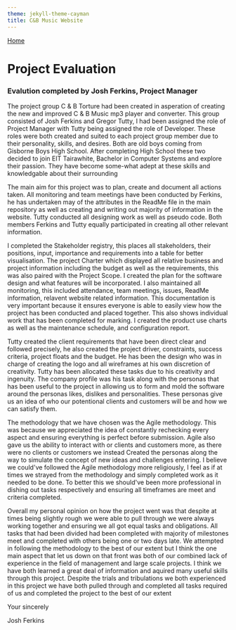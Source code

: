 ```yaml
---
theme: jekyll-theme-cayman
title: C&B Music Website
---
```

<a href="https://JoshFerkins.github.io/EIT-ac-nz-ITPM5240-202051MB-c-b-torture-Website/">Home</a>

<h1>Project Evaluation</h1>
<h3>Evalution completed by Josh Ferkins, Project Manager</h3>

<p>The project group C & B Torture had been created in asperation of creating the new and improved C & B Music mp3 player and converter. This group consisted of Josh Ferkins and Gregor Tutty, I had been assigned the role of Project Manager with Tutty being assigned the role of Developer. These roles were both created and suited to each project group member due to their personality, skills, and desires. Both are old boys coming from Gisborne Boys High School. After completing High School these two decided to join EIT Tairawhite, Bachelor in Computer Systems and explore their passion. They have become some-what adept at these skills and knowledgable about their surrounding</p>

<p>The main aim for this project was to plan, create and document all actions taken. All monitoring and team meetings have been conducted by Ferkins, he has undertaken may of the attributes in the ReadMe file in the main repository as well as creating and writing out majority of information in the website. Tutty conducted all designing work as well as pseudo code. Both members Ferkins and Tutty equally participated in creating all other relevant information.</p>

<p>I completed the Stakeholder registry, this places all stakeholders, their positions, input, importance and requirements into a table for better visualisation. The project Charter which displayed all relative business and project information including the budget as well as the requirements, this was also paired with the Project Scope. I created the plan for the software design and what features will be incorporated. I also maintained all monitoring, this included attendance, team meetings, issues, ReadMe information, relavent website related information. This documentation is very important because it ensures everyone is able to easily view how the project has been conducted and placed together. This also shows individual work that has been completed for marking. I created the product use charts as well as the maintenance schedule, and configuration report.</p>

<p>Tutty created the client requirements that have been direct clear and followed precisely, he also created the project driver, constraints, success criteria, project floats and the budget. He has been the design who was in charge of creating the logo and all wireframes at his own discretion of creativity. Tutty has been allocated these tasks due to his creativity and ingenuity. The company profile was his task along with the personas that has been useful to the project in allowing us to form and mold the software around the personas likes, dislikes and personalities. These personas give us an idea of who our potentional clients and customers will be and how we can satisfy them.</p>

<p>The methodology that we have chosen was the Agile methodology. This was because we appreciated the idea of constantly rechecking every aspect and ensuring everything is perfect before submission. Agile also gave us the ability to interact with or clients and customers more, as there were no clients or customers we instead Created the personas along the way to simulate the concept of new ideas and challenges entering. I believe we could've followed the Agile methodology more religiously, I feel as if at times we strayed from the methodology and simply completed work as it needed to be done. To better this we should've been more professional in dishing out tasks respectively and ensuring all timeframes are meet and criteria completed.</p>

<p>Overall my personal opinion on how the project went was that despite at times being slightly rough we were able to pull through we were always working together and ensuring we all got equal tasks and obligations. All tasks that had been divided had been completed with majority of milestones meet and completed with others being one or two days late. We attempted in following the methodology to the best of our extent but I think the one main aspect that let us down on that front was both of our combined lack of experience in the field of management and large scale projects. I think we have both learned a great deal of information and aquired many useful skills through this project. Despite the trials and tribulations we both experienced in this project we have both pulled through and completed all tasks required of us and completed the project to the best of our extent</p>

<p>Your sincerely</p>
<p>Josh Ferkins</p>
